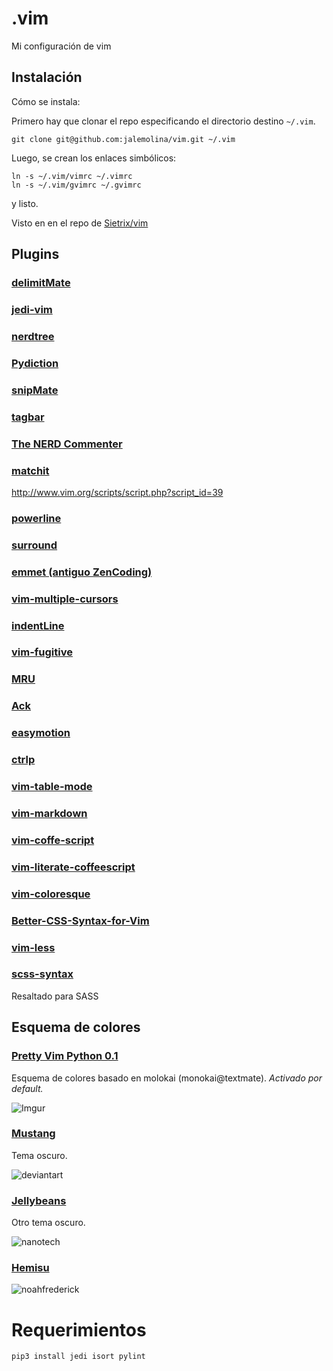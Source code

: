 .vim
====

Mi configuración de vim

Instalación
-----------

Cómo se instala:

Primero hay que clonar el repo especificando el directorio destino `~/.vim`.

`git clone git@github.com:jalemolina/vim.git ~/.vim`

Luego, se crean los enlaces simbólicos:

```
ln -s ~/.vim/vimrc ~/.vimrc
ln -s ~/.vim/gvimrc ~/.gvimrc
```

y listo.

Visto en en el repo de [Sietrix/vim](https://github.com/Sietrix/vim.git "Sietrix / vim")

Plugins
-------

### [ delimitMate ](http://github.com/Raimondi/delimitMate)

### [ jedi-vim ](http://github.com/davidhalter/jedi-vim)

### [ nerdtree ](http://github.com/scrooloose/nerdtree.git)

### [ Pydiction ](http://www.vim.org/scripts/script.php?script_id=850)

### [ snipMate ](http://github.com/msanders/snipmate.vim)

### [ tagbar ](http://majutsushi.github.com/tagbar)

### [ The NERD Commenter ](https://github.com/Lokaltog/vim-powerline)

### [ matchit ](http://github.com/tsaleh/vim-matchit)
http://www.vim.org/scripts/script.php?script_id=39

### [ powerline ](https://github.com/Lokaltog/vim-powerline)

### [ surround ](http://github.com/tpope/vim-surround)

### [ emmet (antiguo ZenCoding) ](http://mattn.github.com/emmet-vim)

### [ vim-multiple-cursors ](http://github.com/terryma/vim-multiple-cursors)

### [ indentLine ](http://github.com/Yggdroot/indentLine)

### [ vim-fugitive ](http://github.com/tpope/vim-fugitive)

### [ MRU ](http://github.com/yegappan/mru)

### [ Ack ](http://github.com/mileszs/ack.vim)

### [ easymotion ](http://github.com/Lokaltog/vim-easymotion)

### [ ctrlp ](http://github.com/kien/ctrlp.vim)

### [ vim-table-mode ](http://github.com/dhruvasagar/vim-table-mode)

### [vim-markdown](http://github.com/tpope/vim-markdown)

### [vim-coffe-script](http://github.com/kchmck/vim-coffee-script)

### [vim-literate-coffeescript](http://github.com/mintplant/vim-literate-coffeescript)

### [vim-coloresque](https://github.com/gorodinskiy/vim-coloresque)

### [Better-CSS-Syntax-for-Vim](https://github.com/ChrisYip/Better-CSS-Syntax-for-Vim)

### [vim-less](https://github.com/groenewege/vim-less)

### [scss-syntax](https://github.com/cakebaker/scss-syntax.vim)

Resaltado para SASS

Esquema de colores
------------------

### [Pretty Vim Python 0.1](https://github.com/pfdevilliers/Pretty-Vim-Python.git "pfdevilliers / Pretty-Vim-Python")
Esquema de colores basado en molokai (monokai@textmate).
*Activado por default.*

![Imgur](http://i.imgur.com/RQ9mt.png)

### [Mustang](http://www.vim.org/scripts/script.php?script_id=2758 "vim-mustang")
Tema oscuro.

![deviantart](http://fc03.deviantart.net/fs36/i/2008/269/1/d/Mustang_Vim_Colorscheme_by_hcalves.png)

### [Jellybeans](http://www.vim.org/scripts/script.php?script_id=2758 "jellybeans.vim")

Otro tema oscuro.

![nanotech](http://nanotech.nanotechcorp.net/downloads/jellybeans-preview.png)

### [Hemisu](http://noahfrederick.com/vim-color-scheme-hemisu/)

![noahfrederick](https://noahfrederick.com/pi/hemisu-940by754-3e66d0.jpg)

Requerimientos
==============

```
pip3 install jedi isort pylint
```
